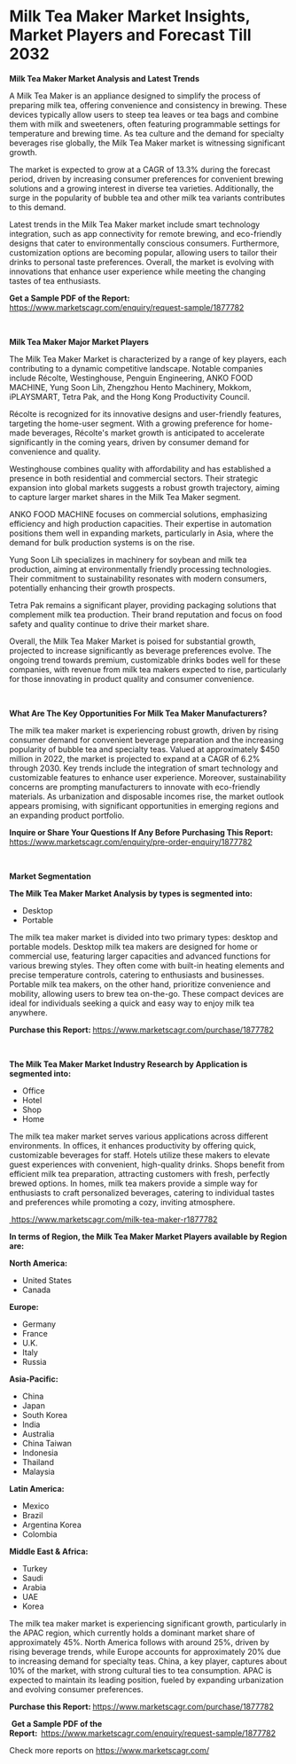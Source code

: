 <p><h1>Milk Tea Maker Market Insights, Market Players and Forecast Till 2032</h1></p><p><strong>Milk Tea Maker Market Analysis and Latest Trends</strong></p>
<p><p>A Milk Tea Maker is an appliance designed to simplify the process of preparing milk tea, offering convenience and consistency in brewing. These devices typically allow users to steep tea leaves or tea bags and combine them with milk and sweeteners, often featuring programmable settings for temperature and brewing time. As tea culture and the demand for specialty beverages rise globally, the Milk Tea Maker market is witnessing significant growth. </p><p>The market is expected to grow at a CAGR of 13.3% during the forecast period, driven by increasing consumer preferences for convenient brewing solutions and a growing interest in diverse tea varieties. Additionally, the surge in the popularity of bubble tea and other milk tea variants contributes to this demand. </p><p>Latest trends in the Milk Tea Maker market include smart technology integration, such as app connectivity for remote brewing, and eco-friendly designs that cater to environmentally conscious consumers. Furthermore, customization options are becoming popular, allowing users to tailor their drinks to personal taste preferences. Overall, the market is evolving with innovations that enhance user experience while meeting the changing tastes of tea enthusiasts.</p></p>
<p><strong>Get a Sample PDF of the Report:&nbsp;</strong> <a href="https://www.marketscagr.com/enquiry/request-sample/1877782?utm_campaign=2008&utm_medium=2&utm_source=Github&utm_content=ia&utm_term=09022025&utm_id=milk-tea-maker">https://www.marketscagr.com/enquiry/request-sample/1877782</a></p>
<p>&nbsp;</p>
<p><strong>Milk Tea Maker Major Market Players</strong></p>
<p><p>The Milk Tea Maker Market is characterized by a range of key players, each contributing to a dynamic competitive landscape. Notable companies include Récolte, Westinghouse, Penguin Engineering, ANKO FOOD MACHINE, Yung Soon Lih, Zhengzhou Hento Machinery, Mokkom, iPLAYSMART, Tetra Pak, and the Hong Kong Productivity Council.</p><p>Récolte is recognized for its innovative designs and user-friendly features, targeting the home-user segment. With a growing preference for home-made beverages, Récolte's market growth is anticipated to accelerate significantly in the coming years, driven by consumer demand for convenience and quality.</p><p>Westinghouse combines quality with affordability and has established a presence in both residential and commercial sectors. Their strategic expansion into global markets suggests a robust growth trajectory, aiming to capture larger market shares in the Milk Tea Maker segment.</p><p>ANKO FOOD MACHINE focuses on commercial solutions, emphasizing efficiency and high production capacities. Their expertise in automation positions them well in expanding markets, particularly in Asia, where the demand for bulk production systems is on the rise.</p><p>Yung Soon Lih specializes in machinery for soybean and milk tea production, aiming at environmentally friendly processing technologies. Their commitment to sustainability resonates with modern consumers, potentially enhancing their growth prospects.</p><p>Tetra Pak remains a significant player, providing packaging solutions that complement milk tea production. Their brand reputation and focus on food safety and quality continue to drive their market share.</p><p>Overall, the Milk Tea Maker Market is poised for substantial growth, projected to increase significantly as beverage preferences evolve. The ongoing trend towards premium, customizable drinks bodes well for these companies, with revenue from milk tea makers expected to rise, particularly for those innovating in product quality and consumer convenience.</p></p>
<p>&nbsp;</p>
<p><strong>What Are The Key Opportunities For Milk Tea Maker Manufacturers?</strong></p>
<p><p>The milk tea maker market is experiencing robust growth, driven by rising consumer demand for convenient beverage preparation and the increasing popularity of bubble tea and specialty teas. Valued at approximately $450 million in 2022, the market is projected to expand at a CAGR of 6.2% through 2030. Key trends include the integration of smart technology and customizable features to enhance user experience. Moreover, sustainability concerns are prompting manufacturers to innovate with eco-friendly materials. As urbanization and disposable incomes rise, the market outlook appears promising, with significant opportunities in emerging regions and an expanding product portfolio.</p></p>
<p><strong>Inquire or Share Your Questions If Any Before Purchasing This Report:</strong> <a href="https://www.marketscagr.com/enquiry/pre-order-enquiry/1877782?utm_campaign=2008&utm_medium=2&utm_source=Github&utm_content=ia&utm_term=09022025&utm_id=milk-tea-maker">https://www.marketscagr.com/enquiry/pre-order-enquiry/1877782</a></p>
<p>&nbsp;</p>
<p><strong>Market Segmentation</strong></p>
<p><strong>The Milk Tea Maker Market Analysis by types is segmented into:</strong></p>
<p><ul><li>Desktop</li><li>Portable</li></ul></p>
<p><p>The milk tea maker market is divided into two primary types: desktop and portable models. Desktop milk tea makers are designed for home or commercial use, featuring larger capacities and advanced functions for various brewing styles. They often come with built-in heating elements and precise temperature controls, catering to enthusiasts and businesses. Portable milk tea makers, on the other hand, prioritize convenience and mobility, allowing users to brew tea on-the-go. These compact devices are ideal for individuals seeking a quick and easy way to enjoy milk tea anywhere.</p></p>
<p><strong>Purchase this Report:&nbsp;</strong><a href="https://www.marketscagr.com/purchase/1877782?utm_campaign=2008&utm_medium=2&utm_source=Github&utm_content=ia&utm_term=09022025&utm_id=milk-tea-maker">https://www.marketscagr.com/purchase/1877782</a></p>
<p>&nbsp;</p>
<p><strong>The Milk Tea Maker Market Industry Research by Application is segmented into:</strong></p>
<p><ul><li>Office</li><li>Hotel</li><li>Shop</li><li>Home</li></ul></p>
<p><p>The milk tea maker market serves various applications across different environments. In offices, it enhances productivity by offering quick, customizable beverages for staff. Hotels utilize these makers to elevate guest experiences with convenient, high-quality drinks. Shops benefit from efficient milk tea preparation, attracting customers with fresh, perfectly brewed options. In homes, milk tea makers provide a simple way for enthusiasts to craft personalized beverages, catering to individual tastes and preferences while promoting a cozy, inviting atmosphere.</p></p>
<p><a href="https://www.marketscagr.com/milk-tea-maker-r1877782?utm_campaign=2008&utm_medium=2&utm_source=Github&utm_content=ia&utm_term=09022025&utm_id=milk-tea-maker">&nbsp;https://www.marketscagr.com/milk-tea-maker-r1877782</a></p>
<p><strong>In terms of Region, the Milk Tea Maker Market Players available by Region are:</strong></p>
<p>
    <p> <strong> North America: </strong>
        <ul>
            <li>United States</li>
            <li>Canada</li>
        </ul>
        </p> 
    <p> <strong> Europe: </strong>
        <ul>
            <li>Germany</li>
            <li>France</li>
            <li>U.K.</li>
            <li>Italy</li>
            <li>Russia</li>
        </ul>
        </p> 
    <p> <strong> Asia-Pacific: </strong>
        <ul>
            <li>China</li>
            <li>Japan</li>
            <li>South Korea</li>
            <li>India</li>
            <li>Australia</li>
            <li>China Taiwan</li>
            <li>Indonesia</li>
            <li>Thailand</li>
            <li>Malaysia</li>
        </ul>
        </p> 
    <p> <strong> Latin America: </strong>
        <ul>
            <li>Mexico</li>
            <li>Brazil</li>
            <li>Argentina Korea</li>
            <li>Colombia</li>
        </ul>
        </p> 
    <p> <strong> Middle East & Africa: </strong>
        <ul>
            <li>Turkey</li>
            <li>Saudi</li>
            <li>Arabia</li>
            <li>UAE</li>
            <li>Korea</li>
        </ul>
    </p>
    </p>
<p><p>The milk tea maker market is experiencing significant growth, particularly in the APAC region, which currently holds a dominant market share of approximately 45%. North America follows with around 25%, driven by rising beverage trends, while Europe accounts for approximately 20% due to increasing demand for specialty teas. China, a key player, captures about 10% of the market, with strong cultural ties to tea consumption. APAC is expected to maintain its leading position, fueled by expanding urbanization and evolving consumer preferences.</p></p>
<p><strong>Purchase this Report: </strong><a href="https://www.marketscagr.com/purchase/1877782?utm_campaign=2008&utm_medium=2&utm_source=Github&utm_content=ia&utm_term=09022025&utm_id=milk-tea-maker">https://www.marketscagr.com/purchase/1877782</a></p>
<p>&nbsp;<strong>Get a Sample PDF of the Report:&nbsp;&nbsp;</strong><a href="https://www.marketscagr.com/enquiry/request-sample/1877782?utm_campaign=2008&utm_medium=2&utm_source=Github&utm_content=ia&utm_term=09022025&utm_id=milk-tea-maker">https://www.marketscagr.com/enquiry/request-sample/1877782</a></p>
<p><strong></strong></p>
<p>Check more reports on <a href="https://www.marketscagr.com/?utm_campaign=2008&utm_medium=2&utm_source=Github&utm_content=ia&utm_term=09022025&utm_id=milk-tea-maker">https://www.marketscagr.com/</a></p>